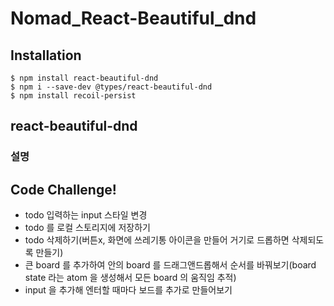 # Nomad_React-Beautiful_dnd

## Installation

```
$ npm install react-beautiful-dnd
$ npm i --save-dev @types/react-beautiful-dnd
$ npm install recoil-persist
```

## react-beautiful-dnd

### 설명

## Code Challenge!

- todo 입력하는 input 스타일 변경
- todo 를 로컬 스토리지에 저장하기
- todo 삭제하기(버튼x, 화면에 쓰레기통 아이콘을 만들어 거기로 드롭하면 삭제되도록 만들기)
- 큰 board 를 추가하여 안의 board 를 드래그앤드롭해서 순서를 바꿔보기(board state 라는 atom 을 생성해서 모든 board 의 움직임 추적)
- input 을 추가해 엔터할 때마다 보드를 추가로 만들어보기
